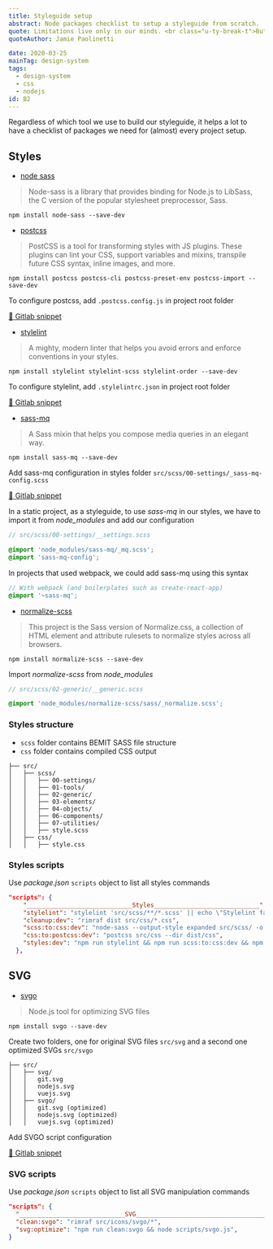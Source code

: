 ```yaml
---
title: Styleguide setup
abstract: Node packages checklist to setup a styleguide from scratch.
quote: Limitations live only in our minds. <br class="u-ty-break-t">But if we use our imaginations, <br class="u-ty-break-t">our possibilities become limitless
quoteAuthor: Jamie Paolinetti

date: 2020-03-25
mainTag: design-system
tags:
  - design-system
  - css
  - nodejs
id: B2
---
```


Regardless of which tool we use to build our styleguide, it helps a lot to have a checklist of packages we need for (almost) every project setup.

## Styles

- [node sass](https://github.com/sass/node-sass)
> Node-sass is a library that provides binding for Node.js to LibSass, the C version of the popular stylesheet preprocessor, Sass.

```shell
npm install node-sass --save-dev
```

- [postcss](https://github.com/postcss/postcss)
> PostCSS is a tool for transforming styles with JS plugins. These plugins can lint your CSS, support variables and mixins, transpile future CSS syntax, inline images, and more.

```shell
npm install postcss postcss-cli postcss-preset-env postcss-import --save-dev
```

To configure postcss, add `.postcss.config.js` in project root folder

[🦊 Gitlab snippet](https://gitlab.com/giuliach/super-snippets/-/blob/ddd5ada971279ed6f0440a52dbaf0b4ac2df13eb/css/postcss.config.js)

- [stylelint](https://github.com/stylelint/stylelint)
> A mighty, modern linter that helps you avoid errors and enforce conventions in your styles.

```shell
npm install stylelint stylelint-scss stylelint-order --save-dev
```

To configure stylelint, add `.stylelintrc.json` in project root folder

[🦊 Gitlab snippet](https://gitlab.com/giuliach/super-snippets/-/blob/ddd5ada971279ed6f0440a52dbaf0b4ac2df13eb/css/.stylelintrc.json)

- [sass-mq](https://github.com/sass-mq/sass-mq)
> A Sass mixin that helps you compose media queries in an elegant way.

```shell
npm install sass-mq --save-dev
```

Add sass-mq configuration in styles folder `src/scss/00-settings/_sass-mq-config.scss`

[🦊 Gitlab snippet](https://gitlab.com/giuliach/super-snippets/-/blob/ddd5ada971279ed6f0440a52dbaf0b4ac2df13eb/css/sassmq-config.scss)

In a static project, as a styleguide, to use _sass-mq_ in our styles, we have to import it from _node_modules_ and add our configuration

```scss
// src/scss/00-settings/__settings.scss

@import 'node_modules/sass-mq/_mq.scss';
@import 'sass-mq-config';
```

In projects that used webpack, we could add sass-mq using this syntax

```scss
// With webpack (and boilerplates such as create-react-app)
@import '~sass-mq';
```

- [normalize-scss](https://github.com/JohnAlbin/normalize-scss)
> This project is the Sass version of Normalize.css, a collection of HTML element and attribute rulesets to normalize styles across all browsers.

```shell
npm install normalize-scss --save-dev
```

Import _normalize-scss_ from _node_modules_

```scss
// src/scss/02-generic/__generic.scss

@import 'node_modules/normalize-scss/sass/_normalize.scss';
```

### Styles structure

- `scss` folder contains BEMIT SASS file structure
- `css` folder contains compiled CSS output

```shell
├── src/
│   ├── scss/
│   │   ├── 00-settings/
│   │   ├── 01-tools/
│   │   ├── 02-generic/
│   │   ├── 03-elements/
│   │   ├── 04-objects/
│   │   ├── 06-components/
│   │   ├── 07-utilities/
│   │   ├── style.scss
│   ├── css/
│   │   ├── style.css
```

### Styles scripts

Use _package.json_ `scripts` object to list all styles commands

```json
"scripts": {
    "_____________________________Styles_____________________________": "",
    "stylelint": "stylelint 'src/scss/**/*.scss' || echo \"Stylelint failed for some file(s).\"",
    "cleanup:dev": "rimraf dist src/css/*.css",
    "scss:to:css:dev": "node-sass --output-style expanded src/scss/ -o src/css/",
    "css:to:postcss:dev": "postcss src/css --dir dist/css",
    "styles:dev": "npm run stylelint && npm run scss:to:css:dev && npm run css:to:postcss:dev",
  },
```


## SVG

- [svgo](https://github.com/svg/svgo)
> Node.js tool for optimizing SVG files

```shell
npm install svgo --save-dev
```

Create two folders, one for original SVG files `src/svg` and a second one optimized SVGs `src/svgo`

```shell
├── src/
│   ├── svg/
│   │   git.svg
│   │   nodejs.svg
│   │   vuejs.svg
│   ├── svgo/
│   │   git.svg (optimized)
│   │   nodejs.svg (optimized)
│   │   vuejs.svg (optimized)
```

Add SVGO script configuration

[🦊 Gitlab snippet](https://gitlab.com/giuliach/super-snippets/-/blob/ddd5ada971279ed6f0440a52dbaf0b4ac2df13eb/svg/svgo-config.js)

### SVG scripts

Use _package.json_ `scripts` object to list all SVG manipulation commands

```json
"scripts": {
  "_____________________________SVG________________________________________________": "",
  "clean:svgo": "rimraf src/icons/svgo/*",
  "svg:optimize": "npm run clean:svgo && node scripts/svgo.js",
}
```
